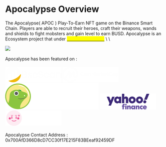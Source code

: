 # Apocalypse Overview

The Apocalypse( APOC ) Play-To-Earn NFT game on the Binance Smart Chain. Players are able to recruit their heroes, craft their weapons, wands and shields to fight mobsters and gain level to earn BUSD. Apocalypse is an Ecosystem project that under <mark style="color:orange;"></mark> [<mark style="color:yellow;">Revoluzion Token.</mark>](broken-reference) <mark style="color:yellow;"></mark> \ <mark style="color:yellow;"></mark>\ <mark style="color:yellow;"></mark>

![](<.gitbook/assets/image (76).png>)

Apocalypse has been featured on :\
\
<img src=".gitbook/assets/image (164).png" alt="" data-size="line">   <img src=".gitbook/assets/image (61).png" alt="" data-size="line">  <img src=".gitbook/assets/image (79).png" alt="" data-size="line"> <img src=".gitbook/assets/image (89).png" alt="" data-size="line"><img src=".gitbook/assets/image (133).png" alt="" data-size="line">\
\
Apocalypse Contact Address : 0x700AfD366D8cD7CC30f17E215F83BEeaf92459DF
